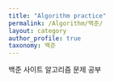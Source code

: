 ```yaml
---
title: "Algorithm practice"
permalink: /Algorithm/백준/
layout: category
author_profile: true
taxonomy: 백준
---
```


백준 사이트 알고리즘 문제 공부
